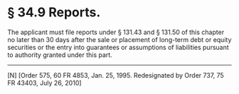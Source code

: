 # § 34.9   Reports.

The applicant must file reports under § 131.43 and § 131.50 of this chapter no later than 30 days after the sale or placement of long-term debt or equity securities or the entry into guarantees or assumptions of liabilities pursuant to authority granted under this part. 



---

[N] [Order 575, 60 FR 4853, Jan. 25, 1995. Redesignated by Order 737, 75 FR 43403, July 26, 2010]


